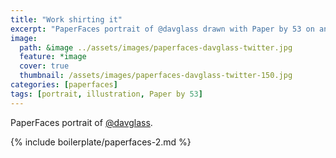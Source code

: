 ```yaml
---
title: "Work shirting it"
excerpt: "PaperFaces portrait of @davglass drawn with Paper by 53 on an iPad."
image: 
  path: &image ../assets/images/paperfaces-davglass-twitter.jpg 
  feature: *image
  cover: true
  thumbnail: /assets/images/paperfaces-davglass-twitter-150.jpg
categories: [paperfaces]
tags: [portrait, illustration, Paper by 53]
---
```


PaperFaces portrait of [@davglass](https://twitter.com/davglass).

{% include boilerplate/paperfaces-2.md %}

